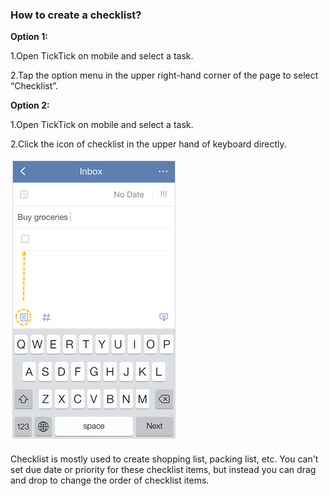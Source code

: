 ### How to create a checklist?

**Option 1:**

1.Open TickTick on mobile and select a task.

2.Tap the option menu in the upper right-hand corner of the page to select “Checklist”.


**Option 2:**

1.Open TickTick on mobile and select a task.

2.Click the icon of checklist in the upper hand of keyboard directly.

![](../images/ioschecklist.png)

Checklist is mostly used to create shopping list, packing list, etc. You can't set due date or priority for these checklist items, but instead you can drag and drop to change the order of checklist items. 
